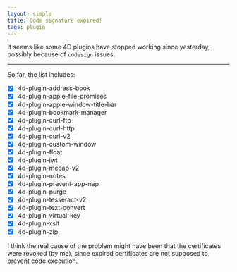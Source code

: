 ```yaml
---
layout: simple
title: Code signature expired!
tags: plugin  
---
```


It seems like some 4D plugins have stopped working since yesterday, possibly because of ``codesign`` issues.

<!--more-->

---

So far, the list includes:

- [x] 4d-plugin-address-book 
- [x] 4d-plugin-apple-file-promises   
- [x] 4d-plugin-apple-window-title-bar  
- [x] 4d-plugin-bookmark-manager  
- [x] 4d-plugin-curl-ftp  
- [x] 4d-plugin-curl-http
- [x] 4d-plugin-curl-v2  
- [x] 4d-plugin-custom-window  
- [x] 4d-plugin-float  
- [x] 4d-plugin-jwt  
- [x] 4d-plugin-mecab-v2  
- [x] 4d-plugin-notes  
- [x] 4d-plugin-prevent-app-nap  
- [x] 4d-plugin-purge  
- [x] 4d-plugin-tesseract-v2  
- [x] 4d-plugin-text-convert  
- [x] 4d-plugin-virtual-key  
- [x] 4d-plugin-xslt  
- [x] 4d-plugin-zip  

I think the real cause of the problem might have been that the certificates were revoked (by me), since expired certificates are not supposed to prevent code execution.
